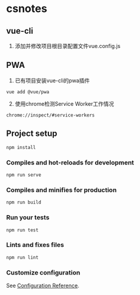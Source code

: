 # csnotes
## vue-cli
1. 添加并修改项目根目录配置文件vue.config.js

## PWA
1. 已有项目安装vue-cli的pwa插件
```
vue add @vue/pwa
```
2. 使用chrome检测Service Worker工作情况
```
chrome://inspect/#service-workers
```

## Project setup
```
npm install
```

### Compiles and hot-reloads for development
```
npm run serve
```

### Compiles and minifies for production
```
npm run build
```

### Run your tests
```
npm run test
```

### Lints and fixes files
```
npm run lint
```

### Customize configuration
See [Configuration Reference](https://cli.vuejs.org/config/).
